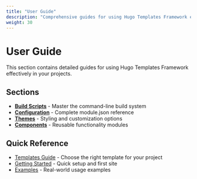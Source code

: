 ```yaml
---
title: "User Guide"
description: "Comprehensive guides for using Hugo Templates Framework effectively"
weight: 30
---
```


# User Guide

This section contains detailed guides for using Hugo Templates Framework effectively in your projects.

## Sections

- **[Build Scripts](/hugo/user-guide/build-scripts/)** - Master the command-line build system
- **[Configuration](/hugo/user-guide/configuration/)** - Complete module.json reference
- **[Themes](/hugo/user-guide/themes/)** - Styling and customization options
- **[Components](/hugo/user-guide/components/)** - Reusable functionality modules

## Quick Reference

- [Templates Guide](/hugo/templates/) - Choose the right template for your project
- [Getting Started](/hugo/getting-started/) - Quick setup and first site
- [Examples](/hugo/examples/) - Real-world usage examples